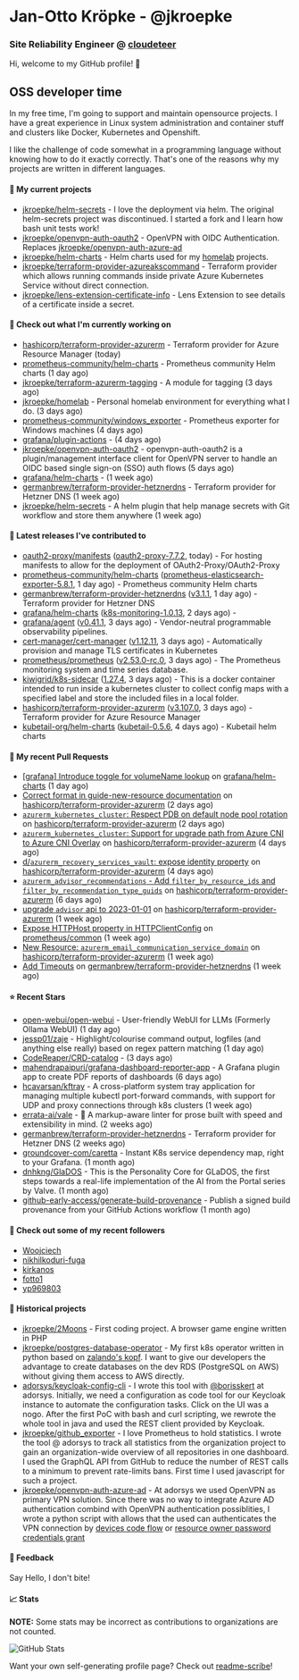 # Jan-Otto Kröpke - @jkroepke
### Site Reliability Engineer @ [cloudeteer](https://cloudeteer.de/)

Hi, welcome to my GitHub profile! 👋

## OSS developer time
In my free time, I'm going to support and maintain opensource projects. I have a great experience in Linux system administration and container stuff and clusters like Docker, Kubernetes and Openshift.

I like the challenge of code somewhat in a programming language without knowing how to do it exactly correctly. That's one of the reasons why my projects are written in different languages.

#### 🌱 My current projects
- [jkroepke/helm-secrets](https://github.com/jkroepke/helm-secrets) - I love the deployment via helm. The original helm-secrets project was discontinued. I started a fork and I learn how bash unit tests work!
- [jkroepke/openvpn-auth-oauth2](https://github.com/jkroepke/openvpn-auth-oauth2) - OpenVPN with OIDC Authentication. Replaces  [jkroepke/openvpn-auth-azure-ad](https://github.com/jkroepke/openvpn-auth-azure-ad) 
- [jkroepke/helm-charts](https://github.com/jkroepke/helm-charts) - Helm charts used for my [homelab](https://github.com/jkroepke/homelab) projects.
- [jkroepke/terraform-provider-azureakscommand](https://github.com/jkroepke/terraform-provider-azureakscommand) - Terraform provider which allows running commands inside private Azure Kubernetes Service without direct connection.
- [jkroepke/lens-extension-certificate-info](https://github.com/jkroepke/lens-extension-certificate-info) - Lens Extension to see details of a certificate inside a secret.

#### 👷 Check out what I'm currently working on

- [hashicorp/terraform-provider-azurerm](https://github.com/hashicorp/terraform-provider-azurerm) - Terraform provider for Azure Resource Manager (today)
- [prometheus-community/helm-charts](https://github.com/prometheus-community/helm-charts) - Prometheus community Helm charts (1 day ago)
- [jkroepke/terraform-azurerm-tagging](https://github.com/jkroepke/terraform-azurerm-tagging) - A module for tagging (3 days ago)
- [jkroepke/homelab](https://github.com/jkroepke/homelab) - Personal homelab environment for everything what I do. (3 days ago)
- [prometheus-community/windows_exporter](https://github.com/prometheus-community/windows_exporter) - Prometheus exporter for Windows machines (4 days ago)
- [grafana/plugin-actions](https://github.com/grafana/plugin-actions) -  (4 days ago)
- [jkroepke/openvpn-auth-oauth2](https://github.com/jkroepke/openvpn-auth-oauth2) - openvpn-auth-oauth2 is a plugin/management interface client for OpenVPN server to handle an OIDC based single sign-on (SSO) auth flows (5 days ago)
- [grafana/helm-charts](https://github.com/grafana/helm-charts) -  (1 week ago)
- [germanbrew/terraform-provider-hetznerdns](https://github.com/germanbrew/terraform-provider-hetznerdns) - Terraform provider for Hetzner DNS (1 week ago)
- [jkroepke/helm-secrets](https://github.com/jkroepke/helm-secrets) - A helm plugin that help manage secrets with Git workflow and store them anywhere (1 week ago)

#### 🔭 Latest releases I've contributed to

- [oauth2-proxy/manifests](https://github.com/oauth2-proxy/manifests) ([oauth2-proxy-7.7.2](https://github.com/oauth2-proxy/manifests/releases/tag/oauth2-proxy-7.7.2), today) - For hosting manifests to allow for the deployment of OAuth2-Proxy/OAuth2-Proxy
- [prometheus-community/helm-charts](https://github.com/prometheus-community/helm-charts) ([prometheus-elasticsearch-exporter-5.8.1](https://github.com/prometheus-community/helm-charts/releases/tag/prometheus-elasticsearch-exporter-5.8.1), 1 day ago) - Prometheus community Helm charts
- [germanbrew/terraform-provider-hetznerdns](https://github.com/germanbrew/terraform-provider-hetznerdns) ([v3.1.1](https://github.com/germanbrew/terraform-provider-hetznerdns/releases/tag/v3.1.1), 1 day ago) - Terraform provider for Hetzner DNS
- [grafana/helm-charts](https://github.com/grafana/helm-charts) ([k8s-monitoring-1.0.13](https://github.com/grafana/helm-charts/releases/tag/k8s-monitoring-1.0.13), 2 days ago) - 
- [grafana/agent](https://github.com/grafana/agent) ([v0.41.1](https://github.com/grafana/agent/releases/tag/v0.41.1), 3 days ago) - Vendor-neutral programmable observability pipelines.
- [cert-manager/cert-manager](https://github.com/cert-manager/cert-manager) ([v1.12.11](https://github.com/cert-manager/cert-manager/releases/tag/v1.12.11), 3 days ago) - Automatically provision and manage TLS certificates in Kubernetes
- [prometheus/prometheus](https://github.com/prometheus/prometheus) ([v2.53.0-rc.0](https://github.com/prometheus/prometheus/releases/tag/v2.53.0-rc.0), 3 days ago) - The Prometheus monitoring system and time series database.
- [kiwigrid/k8s-sidecar](https://github.com/kiwigrid/k8s-sidecar) ([1.27.4](https://github.com/kiwigrid/k8s-sidecar/releases/tag/1.27.4), 3 days ago) - This is a docker container intended to run inside a kubernetes cluster to collect config maps with a specified label and store the included files in a local folder.
- [hashicorp/terraform-provider-azurerm](https://github.com/hashicorp/terraform-provider-azurerm) ([v3.107.0](https://github.com/hashicorp/terraform-provider-azurerm/releases/tag/v3.107.0), 3 days ago) - Terraform provider for Azure Resource Manager
- [kubetail-org/helm-charts](https://github.com/kubetail-org/helm-charts) ([kubetail-0.5.6](https://github.com/kubetail-org/helm-charts/releases/tag/kubetail-0.5.6), 4 days ago) - Kubetail helm charts

#### 🔨 My recent Pull Requests

- [[grafana] Introduce toggle for volumeName lookup](https://github.com/grafana/helm-charts/pull/3163) on [grafana/helm-charts](https://github.com/grafana/helm-charts) (1 day ago)
- [Correct format in guide-new-resource documentation](https://github.com/hashicorp/terraform-provider-azurerm/pull/26275) on [hashicorp/terraform-provider-azurerm](https://github.com/hashicorp/terraform-provider-azurerm) (2 days ago)
- [`azurerm_kubernetes_cluster`: Respect PDB on default node pool rotation](https://github.com/hashicorp/terraform-provider-azurerm/pull/26274) on [hashicorp/terraform-provider-azurerm](https://github.com/hashicorp/terraform-provider-azurerm) (2 days ago)
- [`azurerm_kubernetes_cluster`: Support for upgrade path from Azure CNI to Azure CNI Overlay](https://github.com/hashicorp/terraform-provider-azurerm/pull/26260) on [hashicorp/terraform-provider-azurerm](https://github.com/hashicorp/terraform-provider-azurerm) (4 days ago)
- [d/`azurerm_recovery_services_vault`: expose identity property](https://github.com/hashicorp/terraform-provider-azurerm/pull/26254) on [hashicorp/terraform-provider-azurerm](https://github.com/hashicorp/terraform-provider-azurerm) (4 days ago)
- [`azurerm_advisor_recommendations` - Add `filter_by_resource_ids` and `filter_by_recommendation_type_guids`](https://github.com/hashicorp/terraform-provider-azurerm/pull/26220) on [hashicorp/terraform-provider-azurerm](https://github.com/hashicorp/terraform-provider-azurerm) (6 days ago)
- [upgrade `advisor` api to 2023-01-01](https://github.com/hashicorp/terraform-provider-azurerm/pull/26205) on [hashicorp/terraform-provider-azurerm](https://github.com/hashicorp/terraform-provider-azurerm) (1 week ago)
- [Expose HTTPHost property in HTTPClientConfig](https://github.com/prometheus/common/pull/645) on [prometheus/common](https://github.com/prometheus/common) (1 week ago)
- [New Resource: `azurerm_email_communication_service_domain`](https://github.com/hashicorp/terraform-provider-azurerm/pull/26179) on [hashicorp/terraform-provider-azurerm](https://github.com/hashicorp/terraform-provider-azurerm) (1 week ago)
- [Add Timeouts](https://github.com/germanbrew/terraform-provider-hetznerdns/pull/70) on [germanbrew/terraform-provider-hetznerdns](https://github.com/germanbrew/terraform-provider-hetznerdns) (1 week ago)

#### ⭐ Recent Stars

- [open-webui/open-webui](https://github.com/open-webui/open-webui) - User-friendly WebUI for LLMs (Formerly Ollama WebUI) (1 day ago)
- [jessp01/zaje](https://github.com/jessp01/zaje) - Highlight/colourise command output, logfiles (and anything else really) based on regex pattern matching (1 day ago)
- [CodeReaper/CRD-catalog](https://github.com/CodeReaper/CRD-catalog) -  (3 days ago)
- [mahendrapaipuri/grafana-dashboard-reporter-app](https://github.com/mahendrapaipuri/grafana-dashboard-reporter-app) - A Grafana plugin app to create PDF reports of dashboards (6 days ago)
- [hcavarsan/kftray](https://github.com/hcavarsan/kftray) - A cross-platform system tray application for managing multiple kubectl port-forward commands, with support for UDP and proxy connections through k8s clusters (1 week ago)
- [errata-ai/vale](https://github.com/errata-ai/vale) - :pencil: A markup-aware linter for prose built with speed and extensibility in mind. (2 weeks ago)
- [germanbrew/terraform-provider-hetznerdns](https://github.com/germanbrew/terraform-provider-hetznerdns) - Terraform provider for Hetzner DNS (2 weeks ago)
- [groundcover-com/caretta](https://github.com/groundcover-com/caretta) - Instant K8s service dependency map, right to your Grafana. (1 month ago)
- [dnhkng/GlaDOS](https://github.com/dnhkng/GlaDOS) - This is the Personality Core for GLaDOS, the first steps towards a real-life implementation of the AI from the Portal series by Valve. (1 month ago)
- [github-early-access/generate-build-provenance](https://github.com/github-early-access/generate-build-provenance) - Publish a signed build provenance from your GitHub Actions workflow (1 month ago)

#### 👯 Check out some of my recent followers

- [Woojciech](https://github.com/Woojciech)
- [nikhilkoduri-fuga](https://github.com/nikhilkoduri-fuga)
- [kirkanos](https://github.com/kirkanos)
- [fotto1](https://github.com/fotto1)
- [yp969803](https://github.com/yp969803)

#### 📜 Historical projects
- [jkroepke/2Moons](https://github.com/jkroepke/2Moons) - First coding project. A browser game engine written in PHP
- [jkroepke/postgres-database-operator](https://github.com/jkroepke/postgres-database-operator) - My first k8s operator written in python based on [zalando's kopf](https://github.com/zalando-incubator/kopf). I want to give our developers the advantage to create databases on the dev RDS (PostgreSQL on AWS) without giving them access to AWS directly.
- [adorsys/keycloak-config-cli](https://github.com/adorsys/keycloak-config-cli) - I wrote this tool with [@borisskert](https://github.com/borisskert) at adorsys. Initially, we need a configuration as code tool for our Keycloak instance to automate the configuration tasks. Click on the UI was a nogo. After the first PoC with bash and curl scripting, we rewrote the whole tool in java and used the REST client provided by Keycloak.
- [jkroepke/github_exporter](https://github.com/jkroepke/github_exporter) - I love Prometheus to hold statistics. I wrote the tool @ adorsys to track all statistics from the organization project to gain an organization-wide overview of all repositories in one dashboard. I used the GraphQL API from GitHub to reduce the number of REST calls to a minimum to prevent rate-limits bans. First time I used javascript for such a project.
- [jkroepke/openvpn-auth-azure-ad](https://github.com/jkroepke/openvpn-auth-azure-ad) - At adorsys we used OpenVPN as primary VPN solution. Since there was no way to integrate Azure AD authentication combind with OpenVPN authentication possiblities, I wrote a python script with allows that the used can authenticates the VPN connection by [devices code flow](https://docs.microsoft.com/en-us/azure/active-directory/develop/v2-oauth2-device-code) or [resource owner password credentials grant](https://docs.microsoft.com/en-us/azure/active-directory/develop/v2-oauth-ropc)

#### 💬 Feedback

Say Hello, I don't bite!

#### 📈 Stats

**NOTE:** Some stats may be incorrect as contributions to organizations
are not counted.

![GitHub Stats](https://github-readme-stats.vercel.app/api?username=jkroepke&count_private=false&theme=tokyonight&show_icons=true)

Want your own self-generating profile page? Check out [readme-scribe](https://github.com/muesli/readme-scribe)!
